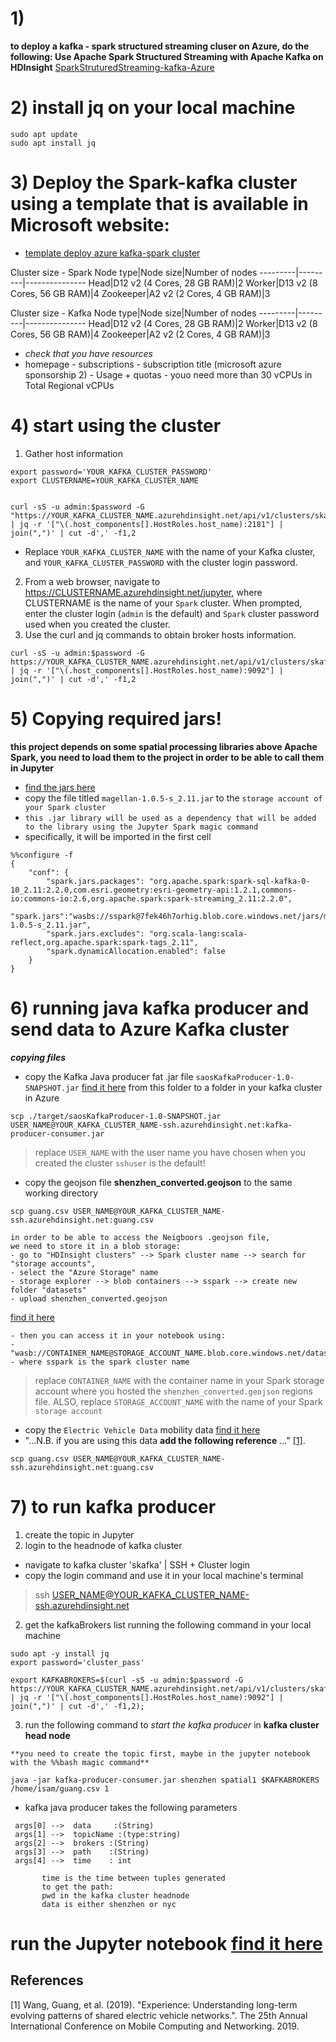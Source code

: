 # 1) 
**to deploy a kafka - spark structured streaming cluser on Azure, do the following: Use Apache Spark Structured Streaming with Apache Kafka on HDInsight** 
[SparkStruturedStreaming-kafka-Azure](https://docs.microsoft.com/it-it/azure/hdinsight/hdinsight-apache-kafka-spark-structured-streaming)

# 2) install jq on your local machine
```
sudo apt update
sudo apt install jq
```

# 3) Deploy the Spark-kafka cluster using a template that is available in Microsoft website:
- [template deploy azure kafka-spark cluster](https://docs.microsoft.com/it-it/azure/hdinsight/hdinsight-apache-kafka-spark-structured-streaming)


Cluster size - Spark
Node type|Node size|Number of nodes
---------|---------|---------------
Head|D12 v2 (4 Cores, 28 GB RAM)|2
Worker|D13 v2 (8 Cores, 56 GB RAM)|4
Zookeeper|A2 v2 (2 Cores, 4 GB RAM)|3

Cluster size - Kafka
Node type|Node size|Number of nodes
---------|---------|---------------
Head|D12 v2 (4 Cores, 28 GB RAM)|2
Worker|D13 v2 (8 Cores, 56 GB RAM)|4
Zookeeper|A2 v2 (2 Cores, 4 GB RAM)|3


- *check that you have resources*
- homepage - subscriptions - subscription title (microsoft azure sponsorship 2) - Usage + quotas - youo need more than 30 vCPUs in Total Regional vCPUs

# 4) start using the cluster

1. Gather host information

```
export password='YOUR_KAFKA_CLUSTER_PASSWORD'
export CLUSTERNAME=YOUR_KAFKA_CLUSTER_NAME

```
```

curl -sS -u admin:$password -G "https://YOUR_KAFKA_CLUSTER_NAME.azurehdinsight.net/api/v1/clusters/skafka/services/ZOOKEEPER/components/ZOOKEEPER_SERVER" | jq -r '["\(.host_components[].HostRoles.host_name):2181"] | join(",")' | cut -d',' -f1,2
```

- Replace `YOUR_KAFKA_CLUSTER_NAME` with the name of your Kafka cluster, and `YOUR_KAFKA_CLUSTER_PASSWORD` with the cluster login password.
2. From a web browser, navigate to https://CLUSTERNAME.azurehdinsight.net/jupyter, where CLUSTERNAME is the name of your `Spark` cluster. When prompted, enter the cluster login (`admin` is the default) and `Spark` cluster password used when you created the cluster.
4. Use the curl and jq commands  to obtain broker hosts information.

```
curl -sS -u admin:$password -G https://YOUR_KAFKA_CLUSTER_NAME.azurehdinsight.net/api/v1/clusters/skafka/services/KAFKA/components/KAFKA_BROKER | jq -r '["\(.host_components[].HostRoles.host_name):9092"] | join(",")' | cut -d',' -f1,2
```
# 5) Copying required jars!
**this project depends on some spatial processing libraries above Apache Spark, you need to load them to the project in order to be able to call them in Jupyter**
- [find the jars here](./jars/)
- copy the file titled `magellan-1.0.5-s_2.11.jar` to the `storage account of your Spark cluster`
- `this .jar library will be used as a dependency that will be added to the library using the Jupyter Spark magic command`
- specifically, it will be imported in the first cell
```
%%configure -f
{
    "conf": {
        "spark.jars.packages": "org.apache.spark:spark-sql-kafka-0-10_2.11:2.2.0,com.esri.geometry:esri-geometry-api:1.2.1,commons-io:commons-io:2.6,org.apache.spark:spark-streaming_2.11:2.2.0",
        "spark.jars":"wasbs://sspark@7fek46h7orhig.blob.core.windows.net/jars/magellan-1.0.5-s_2.11.jar",
        "spark.jars.excludes": "org.scala-lang:scala-reflect,org.apache.spark:spark-tags_2.11",
        "spark.dynamicAllocation.enabled": false
    }
}
```
# 6) running java kafka producer and send data to Azure Kafka cluster

***copying files***

- copy the Kafka Java producer fat .jar file `saosKafkaProducer-1.0-SNAPSHOT.jar` [find it here](./jars)  from this folder  to a folder in your kafka cluster in Azure
```
scp ./target/saosKafkaProducer-1.0-SNAPSHOT.jar USER_NAME@YOUR_KAFKA_CLUSTER_NAME-ssh.azurehdinsight.net:kafka-producer-consumer.jar
```
> replace `USER_NAME` with the user name you have chosen when you created the cluster `sshuser` is the default!
- copy the geojson file **shenzhen_converted.geojson** to the same working directory
```
scp guang.csv USER_NAME@YOUR_KAFKA_CLUSTER_NAME-ssh.azurehdinsight.net:guang.csv
```


```
in order to be able to access the Neigboors .geojson file, 
we need to store it in a blob storage:
- go to "HDInsight clusters" --> Spark cluster name --> search for "storage accounts",
- select the "Azure Storage" name 
- storage explorer --> blob containers --> sspark --> create new folder "datasets"
- upload shenzhen_converted.geojson
```
[find it here](../data/)
```
- then you can access it in your notebook using:
- "wasb://CONTAINER_NAME@STORAGE_ACCOUNT_NAME.blob.core.windows.net/datasets/shenzhen_converted.geojson"
- where sspark is the spark cluster name
```
> replace `CONTAINER_NAME` with the container name in your Spark storage account where you hosted the `shenzhen_converted.geojson` regions file. ALSO, replace `STORAGE_ACCOUNT_NAME` with the name of your Spark `storage account`

- copy the `Electric Vehicle Data` mobility data [find it here](https://www.cs.rutgers.edu/~dz220/Data.html)
- "...N.B. if you are using this data **add the following reference** ..." [[1]](#1).

```
scp guang.csv USER_NAME@YOUR_KAFKA_CLUSTER_NAME-ssh.azurehdinsight.net:guang.csv 
```

# 7) to run kafka producer
1. create the topic in Jupyter
2. login to the headnode of kafka cluster
  - navigate to kafka cluster 'skafka' | SSH + Cluster login
  - copy the login command and use it in your local machine's terminal
   > ssh USER_NAME@YOUR_KAFKA_CLUSTER_NAME-ssh.azurehdinsight.net
2. get the kafkaBrokers list running the following command in your local machine

```
sudo apt -y install jq
export password='cluster_pass'

export KAFKABROKERS=$(curl -sS -u admin:$password -G https://YOUR_KAFKA_CLUSTER_NAME.azurehdinsight.net/api/v1/clusters/skafka/services/KAFKA/components/KAFKA_BROKER | jq -r '["\(.host_components[].HostRoles.host_name):9092"] | join(",")' | cut -d',' -f1,2);
```


3. run the following command to *start the kafka producer* in **kafka cluster head node**

```
**you need to create the topic first, maybe in the jupyter notebook with the %%bash magic command**
```

```
java -jar kafka-producer-consumer.jar shenzhen spatial1 $KAFKABROKERS /home/isam/guang.csv 1
```
 - kafka java producer takes the following parameters
 ```
  args[0] -->  data     :(String) 
  args[1] -->  topicName :(type:string)
  args[2] -->  brokers :(String)
  args[3] -->  path    :(String) 
  args[4] -->  time    : int  
        
        time is the time between tuples generated
        to get the path:
        pwd in the kafka cluster headnode
        data is either shenzhen or nyc
 ```
# run the Jupyter notebook [find it here](../notebooks)
## References
<a id="1">[1]</a> 
Wang, Guang, et al. (2019). 
"Experience: Understanding long-term evolving patterns of shared electric vehicle networks.". 
The 25th Annual International Conference on Mobile Computing and Networking. 2019.
